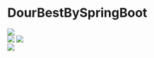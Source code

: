 # DourBestBySpringBoot
<img src="https://capsule-render.vercel.app/api?type=shark&color=auto&height=300&section=header&text=DourBest&fontSize=90" />
 <div> 
    <img src="https://img.shields.io/badge/SpringBoot-6DB33F?style=flat&logo=springboot&logoColor=white"/>
    <img src="https://img.shields.io/badge/JavaScript-F7DF1E?style=flat&logo=javascript&logoColor=white"/>
</div>
<img src="https://capsule-render.vercel.app/api?type=shark&color=auto&height=300&section=footer" />
